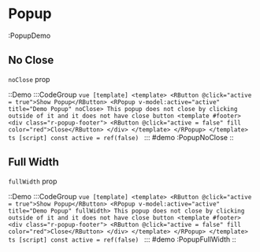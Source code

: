 # Popup

:PopupDemo

## No Close
`noClose` prop

::Demo
  :::CodeGroup
    ```vue [template]
    <template>
    <RButton @click="active = true">Show Popup</RButton>
    <RPopup v-model:active="active" title="Demo Popup" noClose>
      This popup does not close by clicking outside of it and it does not have close button
      <template #footer>
        <div class="r-popup-footer">
          <RButton @click="active = false" fill color="red">Close</RButton>
        </div>
      </template>
    </RPopup>
    </template>
    ```
    ```ts [script]
    const active = ref(false)
    ```
  :::
#demo
  :PopupNoClose
::

## Full Width

`fullWidth` prop

::Demo
  :::CodeGroup
    ```vue [template]
    <template>
    <RButton @click="active = true">Show Popup</RButton>
    <RPopup v-model:active="active" title="Demo Popup" fullWidth>
      This popup does not close by clicking outside of it and it does not have close button
      <template #footer>
        <div class="r-popup-footer">
          <RButton @click="active = false" fill color="red">Close</RButton>
        </div>
      </template>
    </RPopup>
    </template>
    ```
    ```ts [script]
    const active = ref(false)
    ```
  :::
#demo
  :PopupFullWidth
::